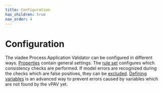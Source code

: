 ```yaml
---
title: Configuration
has_children: true
nav_order: 4
---
```

# Configuration
The viadee Process Application Validator can be configured in different ways. 
[Properties](Configuration/Properties.md) contain general settings. 
The [rule set](Configuration/RuleSet.md) configures which consistency checks are performed.
If model errors are recognized during the checks which are false positives, they can be [excluded](Configuration/FalsePositives.md). 
[Defining variables](Configuration/UserVariables.md) is an advanced way to prevent errors caused by variables which are not found by the vPAV yet.
